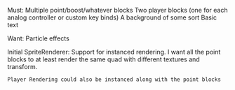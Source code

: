 Must:
	Multiple point/boost/whatever blocks
	Two player blocks (one for each analog controller or custom key binds)
	A background of some sort
	Basic text
	
Want:
	Particle effects
	
Initial SpriteRenderer:
	Support for instanced rendering.
		I want all the point blocks to at least render the same quad with different textures and transform.
		
	Player Rendering could also be instanced along with the point blocks
	
	
	
	